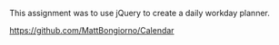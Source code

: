 This assignment was to use jQuery to create a daily workday planner.

https://github.com/MattBongiorno/Calendar

